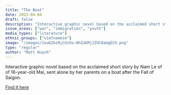 ```yaml
---
title: "The Boat"
date: 2023-04-04
draft: false
description: "Interactive graphic novel based on the acclaimed short story by Nam Le of of 16-year-old Mai, sent alone by her parents on a boat after the Fall of Saigon."
issue_areas: ["war", "immigration", "youth"]
media_types: ["literature"]
ethnic_groups: ["vietnamese"]
image: "/images/1eu62bz9jCUzXu-0hZakMjJZUC8amgECh.png"
type: "regular"
author: "Matt Huynh"
---
```


Interactive graphic novel based on the acclaimed short story by Nam Le of of 16-year-old Mai, sent alone by her parents on a boat after the Fall of Saigon.

[Find it here](https://www.matthuynh.com/theboat)
